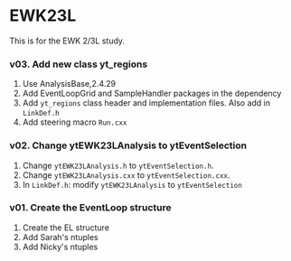 # EWK23L
This is for the EWK 2/3L study.

### v03. Add new class yt_regions
1. Use AnalysisBase,2.4.29
2. Add EventLoopGrid and SampleHandler packages in the dependency
3. Add `yt_regions` class header and implementation files. Also add in `LinkDef.h`
4. Add steering macro `Run.cxx`


### v02. Change ytEWK23LAnalysis to ytEventSelection
1. Change `ytEWK23LAnalysis.h` to `ytEventSelection.h`.
2. Change `ytEWK23LAnalysis.cxx` to `ytEventSelection.cxx`.
3. In `LinkDef.h`: modify `ytEWK23LAnalysis` to `ytEventSelection`


### v01. Create the EventLoop structure
1. Create the EL structure
2. Add Sarah's ntuples
3. Add Nicky's ntuples
